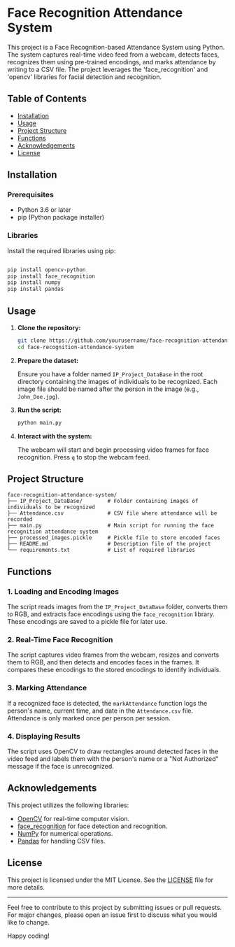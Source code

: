 <h1>Face Recognition Attendance System</h1>

This project is a Face Recognition-based Attendance System using Python. The system captures
real-time video feed from a webcam, detects faces, recognizes them using pre-trained encodings, 
and marks attendance by writing to a CSV file. The project leverages the 'face_recognition' and
'opencv' libraries for facial detection and recognition.

## Table of Contents

- [Installation](#installation)
- [Usage](#usage)
- [Project Structure](#project-structure)
- [Functions](#functions)
- [Acknowledgements](#acknowledgements)
- [License](#license)


<h2>Installation</h2>
<h3>Prerequisites</h3>

* Python 3.6 or later<br>
* pip (Python package installer)

<h3>Libraries</h3>
Install the required libraries using pip:

``` bash

pip install opencv-python
pip install face_recognition
pip install numpy
pip install pandas
```

## Usage

1. **Clone the repository:**

    ```sh
    git clone https://github.com/yourusername/face-recognition-attendance-system.git
    cd face-recognition-attendance-system
    ```

2. **Prepare the dataset:**

    Ensure you have a folder named `IP_Project_DataBase` in the root directory containing the images of individuals to be recognized. Each image file should be named after the person in the image (e.g., `John_Doe.jpg`).

3. **Run the script:**

    ```sh
    python main.py
    ```

4. **Interact with the system:**

    The webcam will start and begin processing video frames for face recognition. Press `q` to stop the webcam feed.


## Project Structure

```plaintext
face-recognition-attendance-system/
├── IP_Project_DataBase/        # Folder containing images of individuals to be recognized
├── Attendance.csv              # CSV file where attendance will be recorded
├── main.py                     # Main script for running the face recognition attendance system
├── processed_images.pickle     # Pickle file to store encoded faces
├── README.md                   # Description file of the project
└── requirements.txt            # List of required libraries

```

## Functions

### 1. Loading and Encoding Images

The script reads images from the `IP_Project_DataBase` folder, converts them to RGB, and extracts face encodings using the `face_recognition` library. These encodings are saved to a pickle file for later use.

### 2. Real-Time Face Recognition

The script captures video frames from the webcam, resizes and converts them to RGB, and then detects and encodes faces in the frames. It compares these encodings to the stored encodings to identify individuals.

### 3. Marking Attendance

If a recognized face is detected, the `markAttendance` function logs the person's name, current time, and date in the `Attendance.csv` file. Attendance is only marked once per person per session.

### 4. Displaying Results

The script uses OpenCV to draw rectangles around detected faces in the video feed and labels them with the person's name or a "Not Authorized" message if the face is unrecognized.

## Acknowledgements

This project utilizes the following libraries:

- [OpenCV](https://opencv.org/) for real-time computer vision.
- [face_recognition](https://github.com/ageitgey/face_recognition) for face detection and recognition.
- [NumPy](https://numpy.org/) for numerical operations.
- [Pandas](https://pandas.pydata.org/) for handling CSV files.

## License

This project is licensed under the MIT License. See the [LICENSE](LICENSE) file for more details.

---

Feel free to contribute to this project by submitting issues or pull requests. For major changes, please open an issue first to discuss what you would like to change.

Happy coding!
